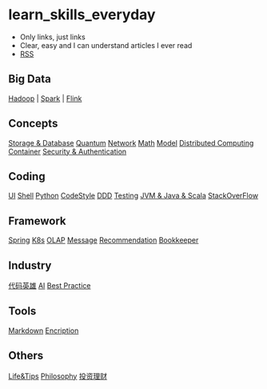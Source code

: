 # learn_skills_everyday
- Only links, just links
- Clear, easy and I can understand articles I ever read
- [RSS](https://github.com/476678244/learn_skills_everyday/commits/main.atom)

## Big Data

[Hadoop](Hadoop.md) | [Spark](Spark.md) | [Flink](Flink.md)

## Concepts

[Storage & Database](storage/Storage.md) [Quantum](Quantum.md)  [Network](Network.md) [Math](Math.md) [Model](Model.md) [Distributed Computing](DistributedComputing.md) [Container](Container.md) [Security & Authentication](security(Auth).md)

## Coding

[UI](FrontEndDevelopment.md)  [Shell](Shell.md) [Python](Python.md) [CodeStyle](CodeStyle.md) [DDD](DDD.md) [Testing](Testing.md) [JVM & Java & Scala](Java_Scala.md) [StackOverFlow](StackOverFlow.md)

## Framework

[Spring](Spring.md) [K8s](K8s.md) [OLAP](OLAP.md) [Message](MessageQueue.md)  [Recommendation](Recommendation.md) [Bookkeeper](Bookkeeper.md)

## Industry

[代码英雄](%E4%BB%A3%E7%A0%81%E8%8B%B1%E9%9B%84.md) [AI](AI.md)  [Best Practice](best_practice.md)

## Tools

[Markdown](Markdown.md) [Encription](encription.md)

## Others

[Life&Tips](Life.md) [Philosophy](Philosophy.md) [投资理财](Investment.md)
